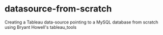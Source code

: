 # datasource-from-scratch
Creating a Tableau data-source pointing to a MySQL database from scratch using Bryant Howell's tableau_tools
